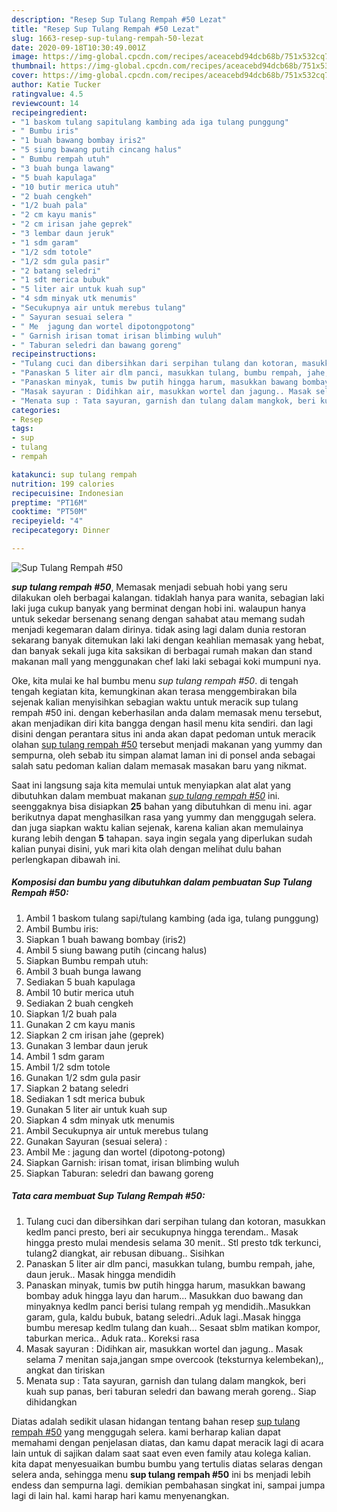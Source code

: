```yaml
---
description: "Resep Sup Tulang Rempah #50 Lezat"
title: "Resep Sup Tulang Rempah #50 Lezat"
slug: 1663-resep-sup-tulang-rempah-50-lezat
date: 2020-09-18T10:30:49.001Z
image: https://img-global.cpcdn.com/recipes/aceacebd94dcb68b/751x532cq70/sup-tulang-rempah-50-foto-resep-utama.jpg
thumbnail: https://img-global.cpcdn.com/recipes/aceacebd94dcb68b/751x532cq70/sup-tulang-rempah-50-foto-resep-utama.jpg
cover: https://img-global.cpcdn.com/recipes/aceacebd94dcb68b/751x532cq70/sup-tulang-rempah-50-foto-resep-utama.jpg
author: Katie Tucker
ratingvalue: 4.5
reviewcount: 14
recipeingredient:
- "1 baskom tulang sapitulang kambing ada iga tulang punggung"
- " Bumbu iris"
- "1 buah bawang bombay iris2"
- "5 siung bawang putih cincang halus"
- " Bumbu rempah utuh"
- "3 buah bunga lawang"
- "5 buah kapulaga"
- "10 butir merica utuh"
- "2 buah cengkeh"
- "1/2 buah pala"
- "2 cm kayu manis"
- "2 cm irisan jahe geprek"
- "3 lembar daun jeruk"
- "1 sdm garam"
- "1/2 sdm totole"
- "1/2 sdm gula pasir"
- "2 batang seledri"
- "1 sdt merica bubuk"
- "5 liter air untuk kuah sup"
- "4 sdm minyak utk menumis"
- "Secukupnya air untuk merebus tulang"
- " Sayuran sesuai selera "
- " Me  jagung dan wortel dipotongpotong"
- " Garnish irisan tomat irisan blimbing wuluh"
- " Taburan seledri dan bawang goreng"
recipeinstructions:
- "Tulang cuci dan dibersihkan dari serpihan tulang dan kotoran, masukkan kedlm panci presto, beri air secukupnya hingga terendam.. Masak hingga presto mulai mendesis selama 30 menit.. Stl presto tdk terkunci, tulang2 diangkat, air rebusan dibuang.. Sisihkan"
- "Panaskan 5 liter air dlm panci, masukkan tulang, bumbu rempah, jahe, daun jeruk.. Masak hingga mendidih"
- "Panaskan minyak, tumis bw putih hingga harum, masukkan bawang bombay aduk hingga layu dan harum... Masukkan duo bawang dan minyaknya kedlm panci berisi tulang rempah yg mendidih..Masukkan garam, gula, kaldu bubuk, batang seledri..Aduk lagi..Masak hingga bumbu meresap kedlm tulang dan kuah... Sesaat sblm matikan kompor, taburkan merica.. Aduk rata.. Koreksi rasa"
- "Masak sayuran : Didihkan air, masukkan wortel dan jagung.. Masak selama 7 menitan saja,jangan smpe overcook (teksturnya kelembekan),, angkat dan tiriskan"
- "Menata sup : Tata sayuran, garnish dan tulang dalam mangkok, beri kuah sup panas, beri taburan seledri dan bawang merah goreng.. Siap dihidangkan"
categories:
- Resep
tags:
- sup
- tulang
- rempah

katakunci: sup tulang rempah 
nutrition: 199 calories
recipecuisine: Indonesian
preptime: "PT16M"
cooktime: "PT50M"
recipeyield: "4"
recipecategory: Dinner

---
```



![Sup Tulang Rempah #50](https://img-global.cpcdn.com/recipes/aceacebd94dcb68b/751x532cq70/sup-tulang-rempah-50-foto-resep-utama.jpg)

<b><i>sup tulang rempah #50</i></b>, Memasak menjadi sebuah hobi yang seru dilakukan oleh berbagai kalangan. tidaklah hanya para wanita, sebagian laki laki juga cukup banyak yang berminat dengan hobi ini. walaupun hanya untuk sekedar bersenang senang dengan sahabat atau memang sudah menjadi kegemaran dalam dirinya. tidak asing lagi dalam dunia restoran sekarang banyak ditemukan laki laki dengan keahlian memasak yang hebat, dan banyak sekali juga kita saksikan di berbagai rumah makan dan stand makanan mall yang menggunakan chef laki laki sebagai koki mumpuni nya.



Oke, kita mulai ke hal bumbu menu <i>sup tulang rempah #50</i>. di tengah tengah kegiatan kita, kemungkinan akan terasa menggembirakan bila sejenak kalian menyisihkan sebagian waktu untuk meracik sup tulang rempah #50 ini. dengan keberhasilan anda dalam memasak menu tersebut, akan menjadikan diri kita bangga dengan hasil menu kita sendiri. dan lagi disini dengan perantara situs ini anda akan dapat pedoman untuk meracik olahan <u>sup tulang rempah #50</u> tersebut menjadi makanan yang yummy dan sempurna, oleh sebab itu simpan alamat laman ini di ponsel anda sebagai salah satu pedoman kalian dalam memasak masakan baru yang nikmat.


Saat ini langsung saja kita memulai untuk menyiapkan alat alat yang dibutuhkan dalam membuat makanan <u><i>sup tulang rempah #50</i></u> ini. seenggaknya bisa disiapkan <b>25</b> bahan yang dibutuhkan di menu ini. agar berikutnya dapat menghasilkan rasa yang yummy dan menggugah selera. dan juga siapkan waktu kalian sejenak, karena kalian akan memulainya kurang lebih dengan <b>5</b> tahapan. saya ingin segala yang diperlukan sudah kalian punyai disini, yuk mari kita olah dengan melihat dulu bahan perlengkapan dibawah ini.

<!--inarticleads1-->

##### Komposisi dan bumbu yang dibutuhkan dalam pembuatan Sup Tulang Rempah #50:

1. Ambil 1 baskom tulang sapi/tulang kambing (ada iga, tulang punggung)
1. Ambil  Bumbu iris:
1. Siapkan 1 buah bawang bombay (iris2)
1. Ambil 5 siung bawang putih (cincang halus)
1. Siapkan  Bumbu rempah utuh:
1. Ambil 3 buah bunga lawang
1. Sediakan 5 buah kapulaga
1. Ambil 10 butir merica utuh
1. Sediakan 2 buah cengkeh
1. Siapkan 1/2 buah pala
1. Gunakan 2 cm kayu manis
1. Siapkan 2 cm irisan jahe (geprek)
1. Gunakan 3 lembar daun jeruk
1. Ambil 1 sdm garam
1. Ambil 1/2 sdm totole
1. Gunakan 1/2 sdm gula pasir
1. Siapkan 2 batang seledri
1. Sediakan 1 sdt merica bubuk
1. Gunakan 5 liter air untuk kuah sup
1. Siapkan 4 sdm minyak utk menumis
1. Ambil Secukupnya air untuk merebus tulang
1. Gunakan  Sayuran (sesuai selera) :
1. Ambil  Me : jagung dan wortel (dipotong-potong)
1. Siapkan  Garnish: irisan tomat, irisan blimbing wuluh
1. Siapkan  Taburan: seledri dan bawang goreng




<!--inarticleads2-->

##### Tata cara membuat Sup Tulang Rempah #50:

1. Tulang cuci dan dibersihkan dari serpihan tulang dan kotoran, masukkan kedlm panci presto, beri air secukupnya hingga terendam.. Masak hingga presto mulai mendesis selama 30 menit.. Stl presto tdk terkunci, tulang2 diangkat, air rebusan dibuang.. Sisihkan
1. Panaskan 5 liter air dlm panci, masukkan tulang, bumbu rempah, jahe, daun jeruk.. Masak hingga mendidih
1. Panaskan minyak, tumis bw putih hingga harum, masukkan bawang bombay aduk hingga layu dan harum... Masukkan duo bawang dan minyaknya kedlm panci berisi tulang rempah yg mendidih..Masukkan garam, gula, kaldu bubuk, batang seledri..Aduk lagi..Masak hingga bumbu meresap kedlm tulang dan kuah... Sesaat sblm matikan kompor, taburkan merica.. Aduk rata.. Koreksi rasa
1. Masak sayuran : Didihkan air, masukkan wortel dan jagung.. Masak selama 7 menitan saja,jangan smpe overcook (teksturnya kelembekan),, angkat dan tiriskan
1. Menata sup : Tata sayuran, garnish dan tulang dalam mangkok, beri kuah sup panas, beri taburan seledri dan bawang merah goreng.. Siap dihidangkan




Diatas adalah sedikit ulasan hidangan tentang bahan resep <u>sup tulang rempah #50</u> yang menggugah selera. kami berharap kalian dapat memahami dengan penjelasan diatas, dan kamu dapat meracik lagi di acara lain untuk di sajikan dalam saat saat even even family atau kolega kalian. kita dapat menyesuaikan bumbu bumbu yang tertulis diatas selaras dengan selera anda, sehingga menu <b>sup tulang rempah #50</b> ini bs menjadi lebih endess dan sempurna lagi. demikian pembahasan singkat ini, sampai jumpa lagi di lain hal. kami harap hari kamu menyenangkan.
